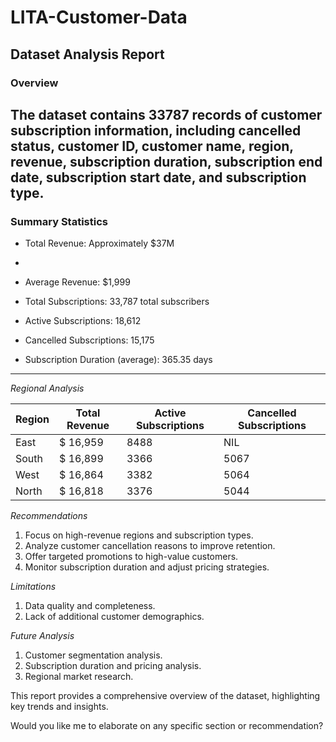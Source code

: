 # LITA-Customer-Data

## Dataset Analysis Report

### Overview

The dataset contains 33787 records of customer subscription information, including cancelled status, customer ID, customer name, region, revenue, subscription duration, subscription end date, subscription start date, and subscription type.
------------

### Summary Statistics

- Total Revenue: Approximately $37M

- 
- Average Revenue: $1,999
- Total Subscriptions: 33,787 total subscribers
- Active Subscriptions: 18,612
- Cancelled Subscriptions: 15,175
- Subscription Duration (average): 365.35 days




------------------

*Regional Analysis*

| Region | Total Revenue | Active Subscriptions | Cancelled Subscriptions |
| --- | --- | --- | --- |
| East | $ 16,959 | 8488 | NIL |
| South | $ 16,899| 3366 | 5067 |
| West | $ 16,864| 3382 | 5064 |
|North| $ 16,818 | 3376 | 5044 |





*Recommendations*

1. Focus on high-revenue regions and subscription types.
2. Analyze customer cancellation reasons to improve retention.
3. Offer targeted promotions to high-value customers.
4. Monitor subscription duration and adjust pricing strategies.

*Limitations*

1. Data quality and completeness.
2. Lack of additional customer demographics.

*Future Analysis*

1. Customer segmentation analysis.
2. Subscription duration and pricing analysis.
3. Regional market research.

This report provides a comprehensive overview of the dataset, highlighting key trends and insights.

Would you like me to elaborate on any specific section or recommendation?
